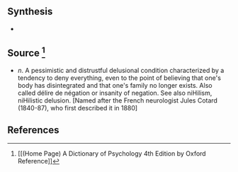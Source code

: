 ## Synthesis
- 
## Source [^1]
- $n$. A pessimistic and distrustful delusional condition characterized by a tendency to deny everything, even to the point of believing that one's body has disintegrated and that one's family no longer exists. Also called délire de négation or insanity of negation. See also niHilism, niHilistic delusion. \[Named after the French neurologist Jules Cotard (1840-87), who first described it in 1880]
## References

[^1]: [[(Home Page) A Dictionary of Psychology 4th Edition by Oxford Reference]]